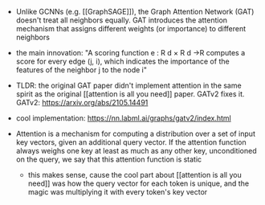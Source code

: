 - Unlike GCNNs (e.g.  [[GraphSAGE]]), the Graph Attention Network (GAT) doesn't treat all neighbors equally. GAT introduces the attention mechanism that assigns different weights (or importance) to different neighbors
- the main innovation: "A scoring function e : R d × R d →R computes a score for every edge (j, i), which indicates the importance of the features of the neighbor j to the node i"

- TLDR: the original GAT paper didn't implement attention in the same spirit as the original [[attention is all you need]] paper. GATv2 fixes it.
GATv2: https://arxiv.org/abs/2105.14491
- cool implementation: https://nn.labml.ai/graphs/gatv2/index.html
- Attention is a mechanism for computing a distribution over a set of input key vectors, given an additional query vector. If the attention function always weighs one key at least as much as any other key, unconditioned on the query, we say that this attention function is static
	- this makes sense, cause the cool part about [[attention is all you need]] was how the query vector for each token is unique, and the magic was multiplying it with every token's key vector 